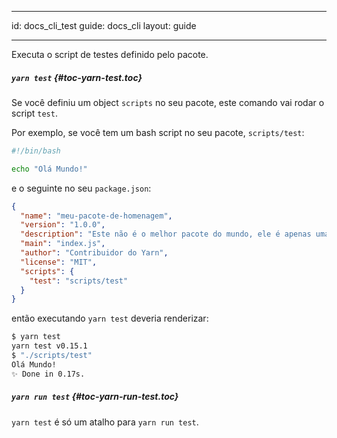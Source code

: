 * * *

id: docs_cli_test guide: docs_cli layout: guide

* * *

<p class="lead">Executa o script de testes definido pelo pacote.</p>

##### `yarn test` [](#toc-yarn-test){#toc-yarn-test.toc}

Se você definiu um object `scripts` no seu pacote, este comando vai rodar o script `test`.

Por exemplo, se você tem um bash script no seu pacote, `scripts/test`:

```sh
#!/bin/bash

echo "Olá Mundo!"
```

e o seguinte no seu `package.json`:

```json
{
  "name": "meu-pacote-de-homenagem",
  "version": "1.0.0",
  "description": "Este não é o melhor pacote do mundo, ele é apenas uma homenagem.",
  "main": "index.js",
  "author": "Contribuidor do Yarn",
  "license": "MIT",
  "scripts": {
    "test": "scripts/test"
  }
}
```

então executando `yarn test` deveria renderizar:

```sh
$ yarn test
yarn test v0.15.1
$ "./scripts/test"
Olá Mundo!
✨ Done in 0.17s.
```

##### `yarn run test` [](#toc-yarn-run-test){#toc-yarn-run-test.toc}

`yarn test` é só um atalho para `yarn run test`.